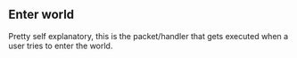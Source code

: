 ## Enter world
Pretty self explanatory, this is the packet/handler that gets executed when a user tries to enter the world.
